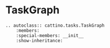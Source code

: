 # TaskGraph

```{eval-rst}
.. autoclass:: cattino.tasks.TaskGraph
    :members:
    :special-members: __init__
    :show-inheritance:
```